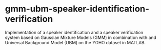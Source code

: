 # gmm-ubm-speaker-identification-verification
Implementation of a speaker identification and a speaker verification system based on Gaussian Mixture Models (GMM) in combination with and Universal Background Model (UBM) on the YOHO dataset in MATLAB. 
